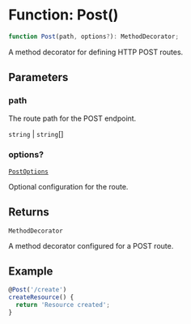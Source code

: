 # Function: Post()

```ts
function Post(path, options?): MethodDecorator;
```

A method decorator for defining HTTP POST routes.

## Parameters

### path

The route path for the POST endpoint.

`string` | `string`[]

### options?

[`PostOptions`](../interfaces/PostOptions.md)

Optional configuration for the route.

## Returns

`MethodDecorator`

A method decorator configured for a POST route.

## Example

```typescript
@Post('/create')
createResource() {
  return 'Resource created';
}
```
